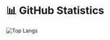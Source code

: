 # 📊 GitHub Statistics

![Top Langs](https://github-readme-stats.vercel.app/api/top-langs/?username=maxenceb91&layout=compact&langs_count=10&theme=radical)  
